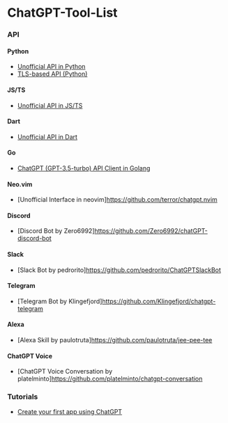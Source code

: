 # ChatGPT-Tool-List

### API

#### Python

- [Unofficial API in Python](https://github.com/acheong08/ChatGPT)
- [TLS-based API (Python)](https://github.com/rawandahmad698/PyChatGPT)

#### JS/TS

- [Unofficial API in JS/TS](https://github.com/transitive-bullshit/chatgpt-api)

#### Dart

- [Unofficial API in Dart](https://github.com/MisterJimson/chatgpt_api_dart)

#### Go

- [ChatGPT (GPT-3.5-turbo) API Client in Golang](https://github.com/AlmazDelDiablo/gpt3-5-turbo-go)

#### Neo.vim

- [Unofficial Interface in neovim]https://github.com/terror/chatgpt.nvim

#### Discord

- [Discord Bot by Zero6992]https://github.com/Zero6992/chatGPT-discord-bot

#### Slack

- [Slack Bot by pedrorito]https://github.com/pedrorito/ChatGPTSlackBot

#### Telegram

- [Telegram Bot by Klingefjord]https://github.com/Klingefjord/chatgpt-telegram

#### Alexa

- [Alexa Skill by paulotruta]https://github.com/paulotruta/jee-pee-tee

#### ChatGPT Voice

- [ChatGPT Voice Conversation by platelminto]https://github.com/platelminto/chatgpt-conversation

### Tutorials
- [Create your first app using ChatGPT](https://genez.io/blog/create-your-first-app-using-chatgpt/)
